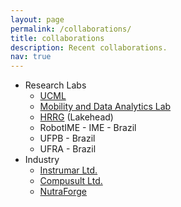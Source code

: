 ```yaml
---
layout: page
permalink: /collaborations/
title: collaborations
description: Recent collaborations.
nav: true
---
```

* Research Labs
  * <a href="https://sites.google.com/view/ucmi/home" target="_blank">UCML</a>
  * <a href="http://www.cs.mun.ca/~asoaresjunio/" target="_blank">Mobility and Data Analytics Lab</a>
  * <a href="https://thiagoeustakio.github.io/" target="_blank">HRRG</a> (Lakehead)
  * RobotIME - IME - Brazil
  * UFPB - Brazil
  * UFRA - Brazil
* Industry
  * <a href="https://www.instrumar.com/" target="_blank">Instrumar Ltd.</a>
  * <a href="https://www.compusult.com/" target="_blank">Compusult Ltd.</a>
  * <a href="https://www.nutraforge.ca/" target="_blank">NutraForge</a>

